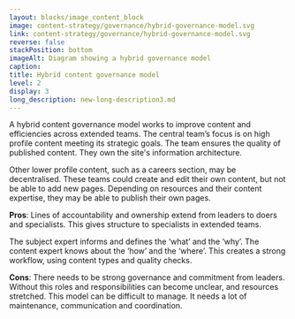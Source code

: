 ```yaml
---
layout: blocks/image_content_block
image: content-strategy/governance/hybrid-governance-model.svg
link: content-strategy/governance/hybrid-governance-model.svg
reverse: false
stackPosition: bottom
imageAlt: Diagram showing a hybrid governance model
caption: 
title: Hybrid content governance model
level: 2
display: 3
long_description: new-long-description3.md
---
```


A hybrid content governance model works to improve content and efficiencies across extended teams. The central team’s focus is on high profile content meeting its strategic goals. The team ensures the quality of published content. They own the site's information architecture.

Other lower profile content, such as a careers section, may be decentralised. These teams could create and edit their own content, but not be able to add new pages. Depending on resources and their content expertise, they may be able to publish their own pages.

**Pros**: Lines of accountability and ownership extend from leaders to doers and specialists. This gives structure to specialists in extended teams.

The subject expert informs and defines the ‘what’ and the ‘why’. The content expert knows about the ‘how’ and the ‘where’. This creates a strong workflow, using content types and quality checks.

**Cons**: There needs to be strong governance and commitment from leaders. Without this roles and responsibilities can become unclear, and resources stretched. This model can be difficult to manage. It needs a lot of maintenance, communication and coordination.
